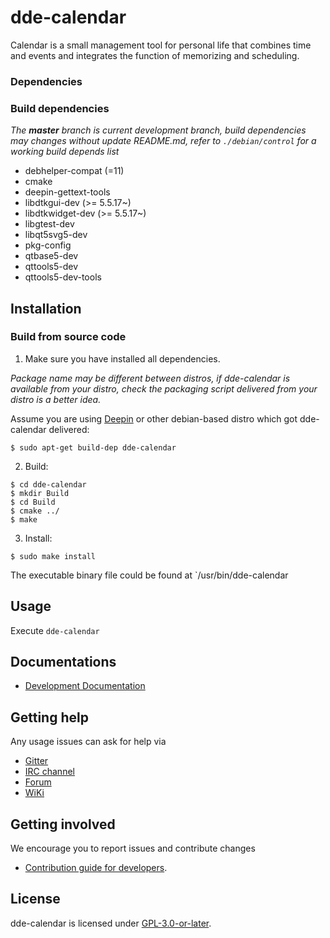 # dde-calendar

Calendar is a small management tool for personal life that combines time and events and integrates the function of memorizing and scheduling.

### Dependencies

### Build dependencies

_The **master** branch is current development branch, build dependencies may changes without update README.md, refer to `./debian/control` for a working build depends list_

* debhelper-compat (=11)
* cmake
* deepin-gettext-tools
* libdtkgui-dev (>= 5.5.17~)
* libdtkwidget-dev (>= 5.5.17~)
* libgtest-dev
* libqt5svg5-dev
* pkg-config
* qtbase5-dev
* qttools5-dev
* qttools5-dev-tools

## Installation

### Build from source code

1. Make sure you have installed all dependencies.

_Package name may be different between distros, if dde-calendar is available from your distro, check the packaging script delivered from your distro is a better idea._

Assume you are using [Deepin](https://distrowatch.com/table.php?distribution=deepin) or other debian-based distro which got dde-calendar delivered:

``` shell
$ sudo apt-get build-dep dde-calendar
```

2. Build:

```
$ cd dde-calendar
$ mkdir Build
$ cd Build
$ cmake ../
$ make
```

3. Install:

```
$ sudo make install
```

The executable binary file could be found at `/usr/bin/dde-calendar

## Usage

Execute `dde-calendar`

## Documentations

 - [Development Documentation](https://linuxdeepin.github.io/)

## Getting help

Any usage issues can ask for help via

* [Gitter](https://gitter.im/orgs/linuxdeepin/rooms)
* [IRC channel](https://webchat.freenode.net/?channels=deepin)
* [Forum](https://bbs.deepin.org)
* [WiKi](https://wiki.deepin.org/)

## Getting involved

We encourage you to report issues and contribute changes

* [Contribution guide for developers](https://github.com/linuxdeepin/developer-center/wiki/Contribution-Guidelines-for-Developers-en). 

## License

dde-calendar is licensed under [GPL-3.0-or-later](LICENSE.txt).